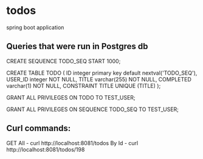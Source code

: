 # todos
spring boot application



## Queries that were run in Postgres db

CREATE SEQUENCE TODO_SEQ START 1000;

CREATE TABLE TODO (
ID integer primary key default nextval('TODO_SEQ'),
USER_ID integer NOT NULL,
TITLE varchar(255) NOT NULL,
COMPLETED varchar(1) NOT NULL,
CONSTRAINT TITLE UNIQUE (TITLE)
);

GRANT ALL PRIVILEGES ON TODO TO TEST_USER;

GRANT ALL PRIVILEGES ON SEQUENCE TODO_SEQ TO TEST_USER;

## Curl commands:

GET
All - curl http://localhost:8081/todos
By Id - curl http://localhost:8081/todos/198